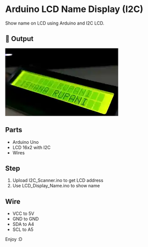# Arduino LCD Name Display (I2C)

Show name on LCD using Arduino and I2C LCD.
## 📸 Output
![Name Display](assets/nameyy.webp)

## Parts
- Arduino Uno
- LCD 16x2 with I2C
- Wires

## Step
1. Upload I2C_Scanner.ino to get LCD address
2. Use LCD_Display_Name.ino to show name

## Wire
- VCC to 5V
- GND to GND
- SDA to A4
- SCL to A5

Enjoy :D
